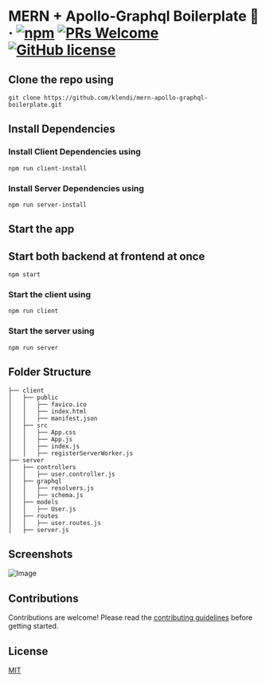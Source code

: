 # MERN + Apollo-Graphql Boilerplate :rocket: &middot; [![npm](https://img.shields.io/npm/v/npm.svg?style=flat-square)](https://www.npmjs.com/package/npm) [![PRs Welcome](https://img.shields.io/badge/PRs-welcome-brightgreen.svg?style=flat-square)](http://makeapullrequest.com) [![GitHub license](https://img.shields.io/badge/license-MIT-blue.svg?style=flat-square)](LICENSE)

## Clone the repo using

    git clone https://github.com/klendi/mern-apollo-graphql-boilerplate.git

## Install Dependencies

### Install Client Dependencies using

    npm run client-install

### Install Server Dependencies using

    npm run server-install

## Start the app

## Start both backend at frontend at once
    npm start

### Start the client using

    npm run client

### Start the server using

    npm run server

## Folder Structure

```
├── client
│	├── public
│	│	├── favico.ico
│	│	├── index.html
│	│	├── manifest.json
│	├── src
│	│	├── App.css
│	│	├── App.js
│	│	├── index.js
│	│	├── registerServerWorker.js
├── server
│	├── controllers
│	│	├── user.controller.js
│	├── graphql
│	│	├── resolvers.js
│	│	├── schema.js
│	├── models
│	│	├── User.js
│	├── routes
│	│	├── user.routes.js
│	├── server.js
```

## Screenshots

![Image](https://imgur.com/xbtg582.png)

## Contributions

Contributions are welcome! Please read the [contributing guidelines](https://github.com/klendi/react-movies/blob/master/CONTRIBUTING.md) before getting started.

## License

[MIT](https://github.com/klendi/react-moves/blob/master/LICENSE)
